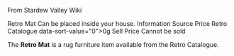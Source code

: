 From Stardew Valley Wiki

Retro Mat Can be placed inside your house. Information Source Price Retro Catalogue data-sort-value="0"&gt;0g Sell Price Cannot be sold

The **Retro Mat** is a rug furniture item available from the Retro Catalogue.